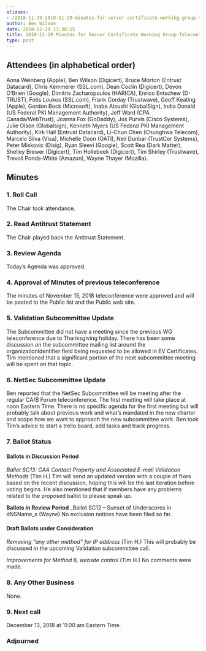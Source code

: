 ```yaml
---
aliases:
- /2018-11-29-2018-11-29-minutes-for-server-certificate-working-group-teleconference/
author: Ben Wilson
date: 2018-11-29 17:38:15
title: 2018-11-29 Minutes for Server Certificate Working Group Teleconference
type: post
---
```


## Attendees (in alphabetical order) 

Anna Weinberg (Apple), Ben Wilson (Digicert), Bruce Morton (Entrust Datacard), Chris Kemmerer (SSL.com), Dean Coclin (Digicert), Devon O’Brien (Google), Dimitris Zacharopoulos (HARICA), Enrico Entschew (D-TRUST), Fotis Loukos (SSL.com), Frank Corday (Trustwave), Geoff Keating (Apple), Gordon Bock (Microsoft), Inaba Atsushi (GlobalSign), India Donald (US Federal PKI Management Authority), Jeff Ward (CPA Canada/WebTrust), Joanna Fox (GoDaddy), Jos Purvis (Cisco Systems), Julie Olson (Globalsign), Kenneth Myers (US Federal PKI Management Authority), Kirk Hall (Entrust Datacard), Li-Chun Chen (Chunghwa Telecom), Marcelo Silva (Visa), Michelle Coon (OATI), Neil Dunbar (TrustCor Systems), Peter Miskovic (Disig), Ryan Sleevi (Google), Scott Rea (Dark Matter), Shelley Brewer (Digicert), Tim Hollebeek (Digicert), Tim Shirley (Trustwave), Trevoli Ponds-White (Amazon), Wayne Thayer (Mozilla).

## Minutes 

### 1. Roll Call 

The Chair took attendance.

### 2. Read Antitrust Statement 

The Chair played back the Antitrust Statement.

### 3. Review Agenda 

Today’s Agenda was approved.

### 4. Approval of Minutes of previous teleconference 

The minutes of November 15, 2018 teleconference were approved and will be posted to the Public list and the Public web site.

### 5. Validation Subcommittee Update 

The Subcommittee did not have a meeting since the previous WG teleconference due to Thanksgiving holiday. There has been some discussion on the subcommittee mailing list around the organizationIdentifier field being requested to be allowed in EV Certificates. Tim mentioned that a significant portion of the next subcommittee meeting will be spent on that topic.

### 6. NetSec Subcommittee Update 

Ben reported that the NetSec Subcommittee will be meeting after the regular CA/B Forum teleconference. The first meeting will take place at noon Eastern Time. There is no specific agenda for the first meeting but will probably talk about previous work and what’s mandated in the new charter and scope how we want to approach the new subcommittee work. Ben took Tim’s advice to start a trello board, add tasks and track progress.

### 7. Ballot Status 

#### Ballots in Discussion Period 

_Ballot SC13: CAA Contact Property and Associated E-mail Validation Methods_ (Tim H.)
Tim will send an updated version with a couple of fixes based on the recent discussion, hoping this will be the last iteration before voting begins. He also mentioned that if members have any problems related to the proposed ballot to please speak up.

**Ballots in Review Period**
\_Ballot SC12 – Sunset of Underscores in dNSName_s (Wayne)
No exclusion notices have been filed so far.

#### Draft Ballots under Consideration 

_Removing “any other method” for IP address_ (Tim H.)
This will probably be discussed in the upcoming Validation subcommittee call.

_Improvements for Method 6, website control_ (Tim H.)
No comments were made.

### 8. Any Other Business 

None.

### 9. Next call 

December 13, 2018 at 11:00 am Eastern Time.

### Adjourned